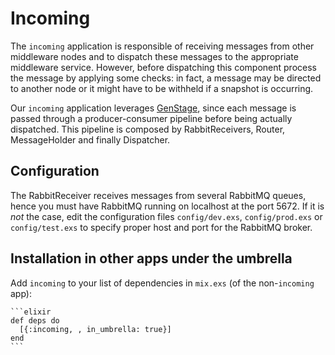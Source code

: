 # Incoming

The `incoming` application is responsible of receiving messages from other
middleware nodes and to dispatch these messages to the appropriate middleware
service.
However, before dispatching this component process the message by applying some
checks: in fact, a message may be directed to another node or it might have to
be withheld if a snapshot is occurring.

Our `incoming` application leverages
[GenStage](https://hexdocs.pm/gen_stage/GenStage.html), since each message is
passed through a producer-consumer pipeline before being actually dispatched.
This pipeline is composed by RabbitReceivers, Router, MessageHolder and finally
Dispatcher.

## Configuration

The RabbitReceiver receives messages from several RabbitMQ queues, hence you
must have RabbitMQ running on localhost at the port 5672. If it is _not_ the
case, edit the configuration files `config/dev.exs`, `config/prod.exs` or
`config/test.exs` to specify proper host and port for the RabbitMQ broker.

## Installation in other apps under the umbrella

Add `incoming` to your list of dependencies in `mix.exs` (of the
non-`incoming` app):

    ```elixir
    def deps do
      [{:incoming, , in_umbrella: true}]
    end
    ```
